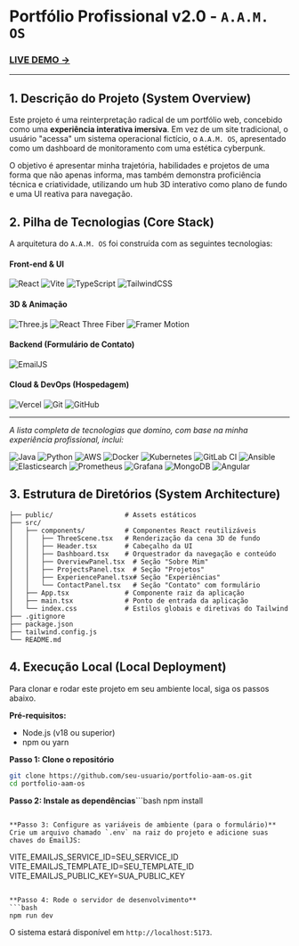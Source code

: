 # **Portfólio Profissional v2.0 - `A.A.M. OS`**

### **[LIVE DEMO ->](https://link-do-seu-site.vercel.app/](https://portfolio-arthur-am.vercel.app/))**

---

## **1. Descrição do Projeto (System Overview)**

Este projeto é uma reinterpretação radical de um portfólio web, concebido como uma **experiência interativa imersiva**. Em vez de um site tradicional, o usuário "acessa" um sistema operacional fictício, o `A.A.M. OS`, apresentado como um dashboard de monitoramento com uma estética cyberpunk.

O objetivo é apresentar minha trajetória, habilidades e projetos de uma forma que não apenas informa, mas também demonstra proficiência técnica e criatividade, utilizando um hub 3D interativo como plano de fundo e uma UI reativa para navegação.

## **2. Pilha de Tecnologias (Core Stack)**

A arquitetura do `A.A.M. OS` foi construída com as seguintes tecnologias:

#### **Front-end & UI**
![React](https://img.shields.io/badge/React-20232A?style=for-the-badge&logo=react&logoColor=61DAFB)
![Vite](https://img.shields.io/badge/Vite-646CFF?style=for-the-badge&logo=vite&logoColor=white)
![TypeScript](https://img.shields.io/badge/TypeScript-3178C6?style=for-the-badge&logo=typescript&logoColor=white)
![TailwindCSS](https://img.shields.io/badge/Tailwind_CSS-38B2AC?style=for-the-badge&logo=tailwind-css&logoColor=white)

#### **3D & Animação**
![Three.js](https://img.shields.io/badge/Three.js-000000?style=for-the-badge&logo=three.js&logoColor=white)
![React Three Fiber](https://img.shields.io/badge/React_Three_Fiber-000000?style=for-the-badge&logo=react&logoColor=white)
![Framer Motion](https://img.shields.io/badge/Framer_Motion-0055FF?style=for-the-badge&logo=framer&logoColor=white)

#### **Backend (Formulário de Contato)**
![EmailJS](https://img.shields.io/badge/EmailJS-1C8249?style=for-the-badge&logo=javascript&logoColor=white)

#### **Cloud & DevOps (Hospedagem)**
![Vercel](https://img.shields.io/badge/Vercel-000000?style=for-the-badge&logo=vercel&logoColor=white)
![Git](https://img.shields.io/badge/Git-F05032?style=for-the-badge&logo=git&logoColor=white)
![GitHub](https://img.shields.io/badge/GitHub-181717?style=for-the-badge&logo=github&logoColor=white)

---
*A lista completa de tecnologias que domino, com base na minha experiência profissional, inclui:*

![Java](https://img.shields.io/badge/Java-ED8B00?style=for-the-badge&logo=java&logoColor=white)
![Python](https://img.shields.io/badge/Python-3776AB?style=for-the-badge&logo=python&logoColor=white)
![AWS](https://img.shields.io/badge/AWS-232F3E?style=for-the-badge&logo=amazon-aws&logoColor=white)
![Docker](https://img.shields.io/badge/Docker-2496ED?style=for-the-badge&logo=docker&logoColor=white)
![Kubernetes](https://img.shields.io/badge/Kubernetes-326CE5?style=for-the-badge&logo=kubernetes&logoColor=white)
![GitLab CI](https://img.shields.io/badge/GitLab_CI-FC6D26?style=for-the-badge&logo=gitlab&logoColor=white)
![Ansible](https://img.shields.io/badge/Ansible-EE0000?style=for-the-badge&logo=ansible&logoColor=white)
![Elasticsearch](https://img.shields.io/badge/Elasticsearch-005571?style=for-the-badge&logo=elasticsearch&logoColor=white)
![Prometheus](https://img.shields.io/badge/Prometheus-E6522C?style=for-the-badge&logo=prometheus&logoColor=white)
![Grafana](https://img.shields.io/badge/Grafana-F46800?style=for-the-badge&logo=grafana&logoColor=white)
![MongoDB](https://img.shields.io/badge/MongoDB-47A248?style=for-the-badge&logo=mongodb&logoColor=white)
![Angular](https://img.shields.io/badge/Angular-DD0031?style=for-the-badge&logo=angular&logoColor=white)

## **3. Estrutura de Diretórios (System Architecture)**

```portfolio-aam-os/
├── public/                  # Assets estáticos
├── src/
│   ├── components/          # Componentes React reutilizáveis
│   │   ├── ThreeScene.tsx   # Renderização da cena 3D de fundo
│   │   ├── Header.tsx       # Cabeçalho da UI
│   │   ├── Dashboard.tsx    # Orquestrador da navegação e conteúdo
│   │   ├── OverviewPanel.tsx  # Seção "Sobre Mim"
│   │   ├── ProjectsPanel.tsx  # Seção "Projetos"
│   │   ├── ExperiencePanel.tsx# Seção "Experiências"
│   │   └── ContactPanel.tsx   # Seção "Contato" com formulário
│   ├── App.tsx              # Componente raiz da aplicação
│   ├── main.tsx             # Ponto de entrada da aplicação
│   └── index.css            # Estilos globais e diretivas do Tailwind
├── .gitignore
├── package.json
├── tailwind.config.js
└── README.md
```

## **4. Execução Local (Local Deployment)**

Para clonar e rodar este projeto em seu ambiente local, siga os passos abaixo.

**Pré-requisitos:**
*   Node.js (v18 ou superior)
*   npm ou yarn

**Passo 1: Clone o repositório**
```bash
git clone https://github.com/seu-usuario/portfolio-aam-os.git
cd portfolio-aam-os
```

**Passo 2: Instale as dependências**```bash
npm install
```

**Passo 3: Configure as variáveis de ambiente (para o formulário)**
Crie um arquivo chamado `.env` na raiz do projeto e adicione suas chaves do EmailJS:
```
VITE_EMAILJS_SERVICE_ID=SEU_SERVICE_ID
VITE_EMAILJS_TEMPLATE_ID=SEU_TEMPLATE_ID
VITE_EMAILJS_PUBLIC_KEY=SUA_PUBLIC_KEY
```

**Passo 4: Rode o servidor de desenvolvimento**
```bash
npm run dev
```
O sistema estará disponível em `http://localhost:5173`.
